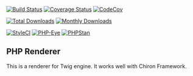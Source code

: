 [![Build Status](https://travis-ci.org/ncou/Chiron-TwigRenderer.svg?branch=master)](https://travis-ci.org/ncou/Chiron-TwigRenderer)
[![Coverage Status](https://coveralls.io/repos/github/ncou/Chiron-TwigRenderer/badge.svg?branch=master)](https://coveralls.io/github/ncou/Chiron-TwigRenderer?branch=master)
[![CodeCov](https://codecov.io/gh/ncou/Chiron-TwigRenderer/branch/master/graph/badge.svg)](https://codecov.io/gh/ncou/Chiron-TwigRenderer)

[![Total Downloads](https://img.shields.io/packagist/dt/chiron/twig-renderer.svg?style=flat-square)](https://packagist.org/packages/chiron/twig-renderer/stats)
[![Monthly Downloads](https://img.shields.io/packagist/dm/chiron/twig-renderer.svg?style=flat-square)](https://packagist.org/packages/chiron/twig-renderer/stats)

[![StyleCI](https://styleci.io/repos/147523665/shield?style=flat)](https://styleci.io/repos/147523665)
[![PHP-Eye](https://php-eye.com/badge/chiron/twig-renderer/tested.svg?style=flat)](https://php-eye.com/package/chiron/twig-renderer)
[![PHPStan](https://img.shields.io/badge/PHPStan-enabled-brightgreen.svg?style=flat)](https://github.com/phpstan/phpstan)

## PHP Renderer

This is a renderer for Twig engine. It works well with Chiron Framework.
